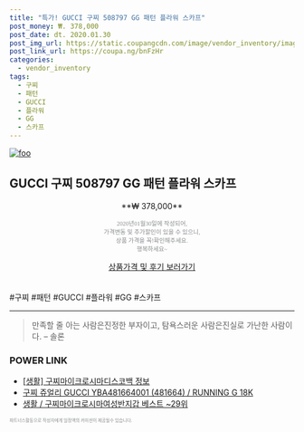 ```yaml
--- 
title: "특가! GUCCI 구찌 508797 GG 패턴 플라워 스카프" 
post_money: ₩. 378,000 
post_date: dt. 2020.01.30 
post_img_url: https://static.coupangcdn.com/image/vendor_inventory/images/2018/10/09/16/4/5f228fdd-6bcb-4125-b363-c1920a14eb76.jpg 
post_link_url: https://coupa.ng/bnFzHr 
categories: 
  - vendor_inventory 
tags: 
  - 구찌 
  - 패턴 
  - GUCCI 
  - 플라워 
  - GG 
  - 스카프 
--- 
```

[![foo](https://static.coupangcdn.com/image/vendor_inventory/images/2018/10/09/16/4/5f228fdd-6bcb-4125-b363-c1920a14eb76.jpg)](https://coupa.ng/bnFzHr) 

## GUCCI 구찌 508797 GG 패턴 플라워 스카프 
<p style="text-align: center;">**₩ 378,000**</p> 
<p style="text-align: center;"><span style="color: #898c8f; font-family: Georgia,Times,serif; font-size: 0.75em;">2020년01월30일에 작성되어, <br>가격변동 및 추가할인이 있을 수 있으니,<br> 상품 가격을 꼭!확인해주세요.<br>행복하세요~</span> 
</p>	 
<div markdown="0" style="text-align: center;"><a href="https://coupa.ng/bnFzHr" class="btn btn--success">상품가격 및 후기 보러가기</a></div> 
<br><br> 
  #구찌 #패턴 #GUCCI #플라워 #GG #스카프 
<hr> 

> 만족할 줄 아는 사람은진정한 부자이고, 탐욕스러운 사람은진실로 가난한 사람이다. – 솔론 


### POWER LINK

* <a href="https://blog.naver.com/sakai111/221759581568" target="_blank"> [생활] 구찌마이크로시마디스코백 정보 </a>
* <a href="https://blog.naver.com/santokki14/221779337303" target="_blank">구찌 쥬얼리 GUCCI YBA481664001 (481664) / RUNNING G 18K</a>
* <a href="https://blog.naver.com/santokki14/221777206008" target="_blank">생활 / 구찌마이크로시마여성반지갑 베스트 ~29위</a>

<span style="color: #898c8f; font-family: Georgia,Times,serif; font-size: 0.55em;">파트너스활동으로 작성자에게 일정액의 커미션이 제공될수 있습니다.</span> 
